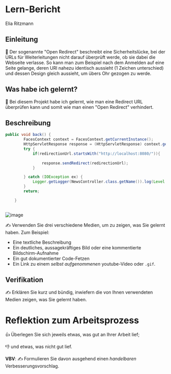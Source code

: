 # Lern-Bericht
Elia Ritzmann

## Einleitung
🧐 Der sogenannte "Open Redirect" beschreibt eine Sicherheitslücke, bei der URLs für Weiterleitungen nicht darauf überprüft werde, ob sie dabei die Webseite verlasse. So kann man zum Beispiel nach dem Anmelden auf eine Seite gelange, deren URl nahezu identisch aussieht (1 Zeichen unterschied) und dessen Design gleich aussieht, um übers Ohr gezogen zu werde. 



## Was habe ich gelernt?

📝 Bei diesem Projekt habe ich gelernt, wie man eine Redirect URL überprüfen kann und somit wie man einen "Open Redirect" verhindert.

## Beschreibung

```java
public void back() {
        FacesContext context = FacesContext.getCurrentInstance();
        HttpServletResponse response = (HttpServletResponse) context.getExternalContext().getResponse();
        try {
            if(redirectionUrl.startsWith("http://localhost:8080/")){
                
                response.sendRedirect(redirectionUrl);
            }

        } catch (IOException ex) {
            Logger.getLogger(NewsController.class.getName()).log(Level.SEVERE, null, ex);
        }
        return;

    }
    
```

![image](https://user-images.githubusercontent.com/69593308/206909349-3c5daf84-e1e8-4259-9feb-437b8cebd42b.png)


✍️ Verwenden Sie drei verschiedene Medien, um zu zeigen, was Sie gelernt haben. Zum Beispiel:

* Eine textliche Beschreibung
* Ein deutliches, aussagekräftiges Bild oder eine kommentierte Bildschirm-Aufnahme
* Ein gut dokumentierter Code-Fetzen
* Ein Link zu einem *selbst aufgenommenen* youtube-Video oder `.gif`.

## Verifikation

✍️ Erklären Sie kurz und bündig, inwiefern die von Ihnen verwendeten Medien zeigen, was Sie gelernt haben.

# Reflektion zum Arbeitsprozess

👍 Überlegen Sie sich jeweils etwas, was gut an Ihrer Arbeit lief; 

👎 und etwas, was nicht gut lief.

**VBV**: ✍️ Formulieren Sie davon ausgehend einen *handelbaren* Verbesserungsvorschlag.
